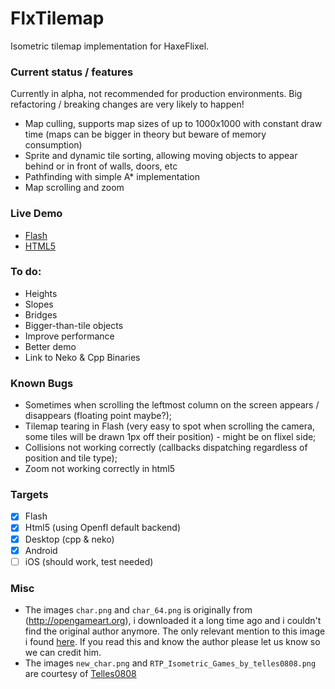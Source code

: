 FlxTilemap
==========

Isometric tilemap implementation for HaxeFlixel.

### Current status / features

Currently in alpha, not recommended for production environments. Big refactoring / breaking changes are very likely to happen!

 * Map culling, supports map sizes of up to 1000x1000 with constant draw time (maps can be bigger in theory but beware of memory consumption)
 * Sprite and dynamic tile sorting, allowing moving objects to appear behind or in front of walls, doors, etc
 * Pathfinding with simple A* implementation
 * Map scrolling and zoom
 
### Live Demo

 * [Flash](http://tiagoling.com/uploads/iso_tilemap/flash/index.html)
 * [HTML5](http://tiagoling.com/uploads/iso_tilemap/html5/index.html)
 
### To do:

 * Heights
 * Slopes
 * Bridges
 * Bigger-than-tile objects
 * Improve performance
 * Better demo
 * Link to Neko & Cpp Binaries

### Known Bugs

 * Sometimes when scrolling the leftmost column on the screen appears / disappears (floating point maybe?);
 * Tilemap tearing in Flash (very easy to spot when scrolling the camera, some tiles will be drawn 1px off their position) - might be on flixel side;
 * Collisions not working correctly (callbacks dispatching regardless of position and tile type);
 * Zoom not working correctly in html5

### Targets

 * [x] Flash
 * [x] Html5 (using Openfl default backend)
 * [x] Desktop (cpp & neko)
 * [x] Android
 * [ ] iOS (should work, test needed)

### Misc
 
 * The images `char.png` and `char_64.png` is originally from (http://opengameart.org), i downloaded it a long time ago and i couldn't find the original author anymore. The only relevant mention to this image i found [here](http://forums.rpgmakerweb.com/index.php?/topic/5525-game-character-hub-powerful-chara-maker-for-rpg-maker-xp-vx-ace/). If you read this and know the author please let us know so we can credit him.
 * The images `new_char.png` and `RTP_Isometric_Games_by_telles0808.png` are courtesy of [Telles0808](http://telles0808.deviantart.com/art/RTP-Isometric-Games-151276404)
